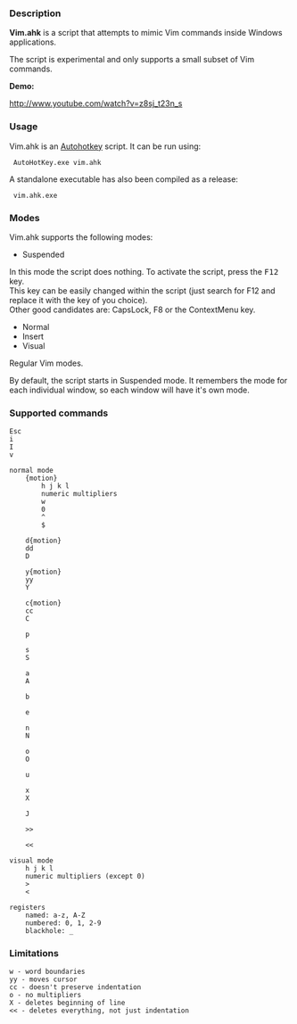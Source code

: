 ### Description

**Vim.ahk** is a script that attempts to mimic Vim commands inside Windows applications. 

The script is experimental and only supports a small subset of Vim commands.

**Demo:** 

http://www.youtube.com/watch?v=z8sj_t23n_s

### Usage

Vim.ahk is an [Autohotkey](https://autohotkey.com/) script. It can be run using:

     AutoHotKey.exe vim.ahk

A standalone executable has also been compiled as a release:

     vim.ahk.exe

### Modes

Vim.ahk supports the following modes:

* Suspended 

In this mode the script does nothing. To activate the script, press the <kbd>F12</kbd> key.     
This key can be easily changed within the script (just search for F12 and replace it with the key of you choice).   
Other good candidates are: CapsLock, F8 or the ContextMenu key. 

* Normal
* Insert
* Visual

Regular Vim modes.

By default, the script starts in Suspended mode. It remembers the mode for each individual window, so each window will have it's own mode.

### Supported commands

    Esc
    i
    I
    v

    normal mode
        {motion}
            h j k l
            numeric multipliers
            w                           
            0                   
            ^
            $
 
        d{motion}
        dd
        D
        
        y{motion}                       
        yy                              
        Y

        c{motion}
        cc                              
        C

        p
        
        s
        S

        a
        A

        b

        e

        n                              
        N

        o                               
        O

        u

        x
        X                               

        J                               

        >>

        <<                              

    visual mode
        h j k l
        numeric multipliers (except 0) 
        >
        <

    registers
        named: a-z, A-Z
        numbered: 0, 1, 2-9
        blackhole: _

### Limitations

    w - word boundaries
    yy - moves cursor
    cc - doesn't preserve indentation
    o - no multipliers
    X - deletes beginning of line
    << - deletes everything, not just indentation







